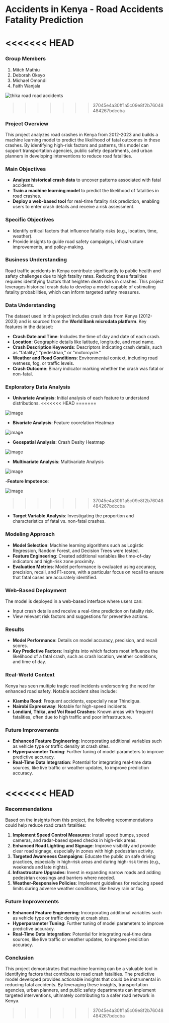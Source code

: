# Accidents in Kenya - Road Accidents Fatality Prediction

<<<<<<< HEAD
=======
### Group Members
1. Mitch Mathiu
2. Deborah Okeyo
3. Michael Omondi
4. Faith Wanjala



![thika road road accidents](https://github.com/user-attachments/assets/1805f294-1858-45fc-8e24-0daf2505bead)


>>>>>>> 37045e4a30ff1a5c09e8f2b76048484267bdccba
### Project Overview
This project analyzes road crashes in Kenya from 2012-2023 and builds a machine learning model to predict the likelihood of fatal outcomes in these crashes. By identifying high-risk factors and patterns, this model can support transportation agencies, public safety departments, and urban planners in developing interventions to reduce road fatalities.

### Main Objectives
- **Analyze historical crash data** to uncover patterns associated with fatal accidents.
- **Train a machine learning model** to predict the likelihood of fatalities in road crashes.
- **Deploy a web-based tool** for real-time fatality risk prediction, enabling users to enter crash details and receive a risk assessment.

### Specific Objectives
- Identify critical factors that influence fatality risks (e.g., location, time, weather).
- Provide insights to guide road safety campaigns, infrastructure improvements, and policy-making.

### Business Understanding
Road traffic accidents in Kenya contribute significantly to public health and safety challenges due to high fatality rates. Reducing these fatalities requires identifying factors that heighten death risks in crashes. This project leverages historical crash data to develop a model capable of estimating fatality probabilities, which can inform targeted safety measures.

### Data Understanding
The dataset used in this project includes crash data from Kenya (2012-2023) and is sourced from the **World Bank microdata platform**. Key features in the dataset:

- **Crash Date and Time**: Includes the time of day and date of each crash.
- **Location**: Geographic details like latitude, longitude, and road name.
- **Crash Description Keywords**: Descriptors indicating crash details, such as "fatality," "pedestrian," or "motorcycle."
- **Weather and Road Conditions**: Environmental context, including road wetness, fog, or traffic levels.
- **Crash Outcome**: Binary indicator marking whether the crash was fatal or non-fatal.

### Exploratory Data Analysis
- **Univariate Analysis**: Initial analysis of each feature to understand distributions.
<<<<<<< HEAD
=======

![image](https://github.com/user-attachments/assets/25f4e17e-470c-428d-b330-97b79a90af2e)

- **Bivariate Analysis**: Feature coorelation Heatmap

![image](https://github.com/user-attachments/assets/7cc3d71d-6f31-4cc0-8c6b-92e4ff88c3e8)

- **Geospatial Analysis**: Crash Desity Heatmap

![image](https://github.com/user-attachments/assets/53f0940a-dc8c-4d21-9098-48ec6e1058ab)


- **Multivariate Analysis**: Multivariate Analysis

![image](https://github.com/user-attachments/assets/004d405b-b9bf-431c-be22-ecb17415eec8)

-**Feature Impotence**:

![image](https://github.com/user-attachments/assets/23616334-298e-4dce-9c50-1fa8d3993aa2)


>>>>>>> 37045e4a30ff1a5c09e8f2b76048484267bdccba
- **Target Variable Analysis**: Investigating the proportion and characteristics of fatal vs. non-fatal crashes.
  
### Modeling Approach
- **Model Selection**: Machine learning algorithms such as Logistic Regression, Random Forest, and Decision Trees were tested.
- **Feature Engineering**: Created additional variables like time-of-day indicators and high-risk zone proximity.
- **Evaluation Metrics**: Model performance is evaluated using accuracy, precision, recall, and F1-score, with a particular focus on recall to ensure that fatal cases are accurately identified.

### Web-Based Deployment
The model is deployed in a web-based interface where users can:
- Input crash details and receive a real-time prediction on fatality risk.
- View relevant risk factors and suggestions for preventive actions.

### Results
- **Model Performance**: Details on model accuracy, precision, and recall scores.
- **Key Predictive Factors**: Insights into which factors most influence the likelihood of a fatal crash, such as crash location, weather conditions, and time of day.

### Real-World Context
Kenya has seen multiple tragic road incidents underscoring the need for enhanced road safety. Notable accident sites include:
- **Kiambu Road**: Frequent accidents, especially near Thindigua.
- **Nairobi Expressway**: Notable for high-speed incidents.
- **Londiani, Thika, and Voi Road Crashes**: Known areas with frequent fatalities, often due to high traffic and poor infrastructure.
  
  

### Future Improvements
- **Enhanced Feature Engineering**: Incorporating additional variables such as vehicle type or traffic density at crash sites.
- **Hyperparameter Tuning**: Further tuning of model parameters to improve predictive accuracy.
- **Real-Time Data Integration**: Potential for integrating real-time data sources, like live traffic or weather updates, to improve prediction accuracy.

<<<<<<< HEAD
=======
### Recommendations
Based on the insights from this project, the following recommendations could help reduce road crash fatalities:
1. **Implement Speed Control Measures**: Install speed bumps, speed cameras, and radar-based speed checks in high-risk areas.
2. **Enhanced Road Lighting and Signage**: Improve visibility and provide clear road signage, especially in zones with high pedestrian activity.
3. **Targeted Awareness Campaigns**: Educate the public on safe driving practices, especially in high-risk areas and during high-risk times (e.g., weekends and late nights).
4. **Infrastructure Upgrades**: Invest in expanding narrow roads and adding pedestrian crossings and barriers where needed.
5. **Weather-Responsive Policies**: Implement guidelines for reducing speed limits during adverse weather conditions, like heavy rain or fog.

### Future Improvements
- **Enhanced Feature Engineering**: Incorporating additional variables such as vehicle type or traffic density at crash sites.
- **Hyperparameter Tuning**: Further tuning of model parameters to improve predictive accuracy.
- **Real-Time Data Integration**: Potential for integrating real-time data sources, like live traffic or weather updates, to improve prediction accuracy.

### Conclusion
This project demonstrates that machine learning can be a valuable tool in identifying factors that contribute to road crash fatalities. The predictive model developed provides actionable insights that could be instrumental in reducing fatal accidents. By leveraging these insights, transportation agencies, urban planners, and public safety departments can implement targeted interventions, ultimately contributing to a safer road network in Kenya.
>>>>>>> 37045e4a30ff1a5c09e8f2b76048484267bdccba

